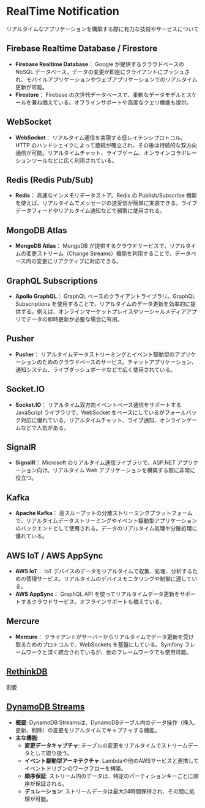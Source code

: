 # RealTime Notification

リアルタイムなアプリケーションを構築する際に有力な技術やサービスについて

## Firebase Realtime Database / Firestore

- **Firebase Realtime Database**： Google が提供するクラウドベースの NoSQL データベース。データの変更が即座にクライアントにプッシュされ、モバイルアプリケーションやウェブアプリケーションでのリアルタイム更新が可能。
- **Firestore**： Firebase の次世代データベースで、柔軟なデータモデルとスケールを兼ね備えている。オフラインサポートや高度なクエリ機能も提供。

## WebSocket

- **WebSocket**： リアルタイム通信を実現する低レイテンシプロトコル。HTTP のハンドシェイクによって接続が確立され、その後は持続的な双方向通信が可能。リアルタイムチャット、ライブゲーム、オンラインコラボレーションツールなどに広く利用されている。

## Redis (Redis Pub/Sub)

- **Redis**： 高速なインメモリデータストア。Redis の Publish/Subscribe 機能を使えば、リアルタイムでメッセージの送受信が簡単に実装できる。ライブデータフィードやリアルタイム通知などで頻繁に使用される。

## MongoDB Atlas

- **MongoDB Atlas**： MongoDB が提供するクラウドサービスで、リアルタイムの変更ストリーム（Change Streams）機能を利用することで、データベース内の変更にリアクティブに対応できる。

## GraphQL Subscriptions

- **Apollo GraphQL**： GraphQL ベースのクライアントライブラリ。GraphQL Subscriptions を使用することで、リアルタイムのデータ更新を効率的に提供する。例えば、オンラインマーケットプレイスやソーシャルメディアアプリでデータの即時更新が必要な場合に有用。

## Pusher

- **Pusher**： リアルタイムデータストリーミングとイベント駆動型のアプリケーションのためのクラウドベースのサービス。チャットアプリケーション、通知システム、ライブダッシュボードなどで広く使用されている。

## Socket.IO

- **Socket.IO**： リアルタイム双方向イベントベース通信をサポートする JavaScript ライブラリで、WebSocket をベースにしているがフォールバック対応に優れている。リアルタイムチャット、ライブ通知、オンラインゲームなどで人気がある。

## SignalR

- **SignalR**： Microsoft のリアルタイム通信ライブラリで、ASP.NET アプリケーション向け。リアルタイム Web アプリケーションを構築する際に非常に役立つ。

## Kafka

- **Apache Kafka**： 高スループットの分散ストリーミングプラットフォームで、リアルタイムデータストリーミングやイベント駆動型アプリケーションのバックエンドとして使用される。データのリアルタイム処理や分散処理に優れている。

## AWS IoT / AWS AppSync

- **AWS IoT**： IoT デバイスのデータをリアルタイムで収集、処理、分析するための管理サービス。リアルタイムのデバイスモニタリングや制御に適している。
- **AWS AppSync**： GraphQL API を使ってリアルタイムデータ更新をサポートするクラウドサービス。オフラインサポートも備えている。

## Mercure

- **Mercure**： クライアントがサーバーからリアルタイムでデータ更新を受け取るためのプロトコルで、WebSockets を基盤にしている。Symfony フレームワークと深く統合されているが、他のフレームワークでも使用可能。

## [RethinkDB](../database/nosql/rethinkdb.md)

割愛

## [DynamoDB Streams](../cloud/aws/services/dynamo-db.md#dynamodb-streams-について)

- **概要**: DynamoDB Streamsは、DynamoDBテーブル内のデータ操作（挿入、更新、削除）の変更をリアルタイムでキャプチャする機能。
- **主な機能**:
  - **変更データキャプチャ**: テーブルの変更をリアルタイムでストリームデータとして取り扱う。
  - **イベント駆動型アーキテクチャ**: Lambdaや他のAWSサービスと連携してイベントドリブンのワークフローを構築。
  - **順序保証**: ストリーム内のデータは、特定のパーティションキーごとに順序が保証される。
  - **デュレーション**: ストリームデータは最大24時間保持され、その間に処理が可能。

